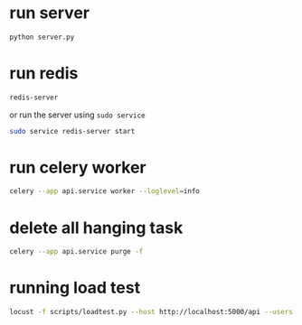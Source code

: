 # run server
```bash
python server.py
```

# run redis
```bash
redis-server
```

or run the server using `sudo service`

```bash
sudo service redis-server start
```

# run celery worker
```bash
celery --app api.service worker --loglevel=info
```

# delete all hanging task
```bash
celery --app api.service purge -f
```

# running load test
```bash
locust -f scripts/loadtest.py --host http://localhost:5000/api --users 5000 --spawn-rate 100 --run-time 1m
```
